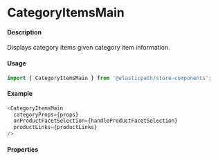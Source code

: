 # CategoryItemsMain

#### Description

Displays category items given category item information.

#### Usage

```js
import { CategoryItemsMain } from '@elasticpath/store-components';
```

#### Example

```js
<CategoryItemsMain
  categoryProps={props}
  onProductFacetSelection={handleProductFacetSelection}
  productLinks={productLinks}
/>
```

#### Properties

<!-- PROPS -->
